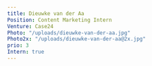 ```yaml
---
title: Dieuwke van der Aa
Position: Content Marketing Intern
Venture: Case24
Photo: "/uploads/dieuwke-van-der-aa.jpg"
Photo2x: "/uploads/dieuwke-van-der-aa@2x.jpg"
prio: 3
Intern: true
---
```


